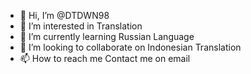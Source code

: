 - 👋 Hi, I’m @DTDWN98
- 👀 I’m interested in Translation
- 🌱 I’m currently learning Russian Language
- 💞️ I’m looking to collaborate on Indonesian Translation
- 📫 How to reach me Contact me on email

<!---
DTDWN98/DTDWN98 is a ✨ special ✨ repository because its `README.md` (this file) appears on your GitHub profile.
You can click the Preview link to take a look at your changes.
--->
